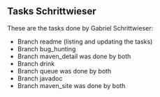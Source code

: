 ## Tasks Schrittwieser
These are the tasks done by Gabriel Schrittwieser:
- Branch readme (listing and updating the tasks)
- Branch bug_hunting
- Branch maven_detail was done by both
- Branch drink
- Branch queue was done by both
- Branch javadoc
- Branch maven_site was done by both